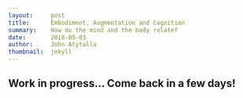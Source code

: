 ```yaml
---
layout:     post
title:      Embodiment, Augmentation and Cognition
summary:    How do the mind and the body relate?
date:       2018-05-03
author:     John Atytalla
thumbnail:  jekyll
---
```


## Work in progress... Come back in a few days!
